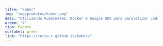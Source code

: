 ```yaml
---
title: "kuber"
img: "img/produtos/kuber.png"
desc: "Utilizando Kubernetes, Docker e Google SDK para paralelizar códigos na nuvem."
ordem: "4"
tipo: Pacote
corlabel: green
link: "https://curso-r.github.io/kuber/"
---
```


<!--
# # planejamento
# 
# - auth0
# - treesnip
# - shinyhttr
# - livro
# - zen do R
# - decryptr
# - rightgbm
# - kuber
# - bltm
# - wavesurfer
# - pesqEle
# 
# # o que precisamos fazer?
# 
# - copiar a estrutura de cursos
# 
# - imagem
# - descrição
# - nome
-->